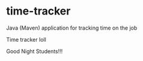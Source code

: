 # time-tracker
Java (Maven) application for tracking time on the job

Time tracker
loll

Good Night Students!!!
